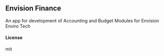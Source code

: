 ## Envision Finance

An app for development of Accounting and Budget Modules for Envision Enviro Tech

#### License

mit